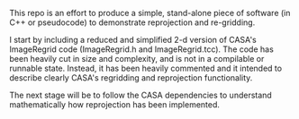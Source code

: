 This repo is an effort to produce a simple, stand-alone piece of software
(in C++ or pseudocode) to demonstrate reprojection and re-gridding.

I start by including a reduced and simplified 2-d version of CASA's
ImageRegrid code (ImageRegrid.h and ImageRegrid.tcc). The code has
been heavily cut in size and complexity, and is not in a compilable or
runnable state. Instead, it has been heavily commented and it intended
to describe clearly CASA's regridding and reprojection functionality.

The next stage will be to follow the CASA dependencies to understand
mathematically how reprojection has been implemented.